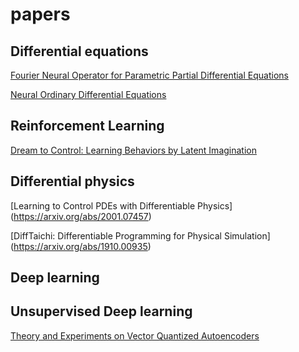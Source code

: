 # papers

## Differential equations

[Fourier Neural Operator for Parametric Partial Differential Equations](https://arxiv.org/abs/2010.08895)

[Neural Ordinary Differential Equations](https://arxiv.org/abs/1806.07366)

## Reinforcement Learning

[Dream to Control: Learning Behaviors by Latent Imagination](https://arxiv.org/abs/1912.01603)

## Differential physics

[Learning to Control PDEs with Differentiable Physics] (https://arxiv.org/abs/2001.07457)

[DiffTaichi: Differentiable Programming for Physical Simulation] (https://arxiv.org/abs/1910.00935)

## Deep learning

## Unsupervised Deep learning

[Theory and Experiments on Vector Quantized Autoencoders](https://arxiv.org/abs/1805.11063)
[]()
[]()
[]()
[]()
